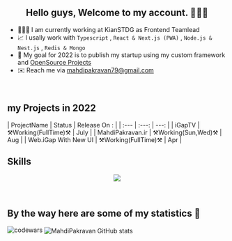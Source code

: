 <h2 align='center'>Hello guys, Welcome to my account. 👨🏻‍💻 </h2>

- 🙋🏻‍♂️ I am currently working at KianSTDG as Frontend Teamlead
- 📈 I usally work with `Typescript` , `React & Next.js (PWA)` , `Node.js & Nest.js` , `Redis & Mongo`
- 🔭 My goal for 2022 is to publish my startup using my custom framework and <u>OpenSource Projects</u>
- ✉️ Reach me via [mahdipakravan79@gmail.com](mailto:mahdipakravan79@gmail.com)

<br/>
<h2>my Projects in 2022</h2>
| ProjectName             | Status                 | Release On : |
| :---                    | :---:                  |         ---: |
| iGapTV                  | ⚒️Working(FullTime)⚒️ | July         |
| MahdiPakravan.ir        | ⚒️Working(Sun,Wed)⚒️  | Aug          |
| Web.iGap With New UI    | ⚒️Working(FullTime)⚒️ | Apr          |

<br/>
<h2>Skills</h2>

<p align="center">
  <a href="https://skillicons.dev">
    <img src="https://skillicons.dev/icons?i=git,react,redux,nextjs,html,css,js,ts,tailwind" />
  </a>
</p>

<br/>
<h2> By the way here are some of my statistics 🚀 </h2>
<p align="left">
  <img src="https://www.codewars.com/users/mahdipakravan/badges/large" alt="codewars"/>
  <img align='center' alt="MahdiPakravan GitHub stats" src='https://github-readme-stats.vercel.app/api?username=engpakravan&count_private=true&show-  icons=true&theme=tokyonight' /> 
</p>
